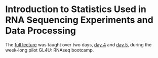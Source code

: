 # Introduction to Statistics Used in RNA Sequencing Experiments and Data Processing

The [full lecture](Statistics_Overview_FULL.pdf) was taught over two days, [day 4](Statistics_Overview_Day4.pdf) and [day 5](Statistics_Overview_Day5.pdf), during the week-long pilot GL4U: RNAseq bootcamp.
